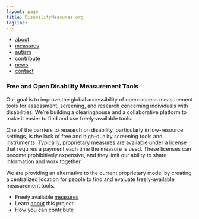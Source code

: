 ```yaml
---
layout: page
title: DisabilityMeasures.org
tagline: 
---
```


<div class="navbar">
  <div class="navbar-inner">
      <ul class="nav">
          <li><a href="http://disabilitymeasures.org/about">about</a></li>
          <li><a href="http://disabilitymeasures.org/measures">measures</a></li>
          <li><a href="http://disabilitymeasures.org/autismtools">autism</a></li>
          <li><a href="http://disabilitymeasures.org/contribute">contribute</a></li>
          <li><a href="http://disabilitymeasures.org/news">news</a></li>
          <li><a href="http://disabilitymeasures.org/contact">contact</a></li>
      </ul>
  </div>
</div>

### Free and Open Disability Measurement Tools

Our goal is to improve the global accessibility of open-access measurement tools for assessment, screening, and research concerning individuals with disabilities. We’re building a clearinghouse and a collaborative platform to make it easier to find and use freely-available tools.

One of the barriers to research on disability, particularly in low-resource settings, is the lack of free and high-quality screening tools and instruments.  Typically, [proprietary measures](http://disabilitymeasures.org/pages/donotqualify.html) are available under a license that requires a payment each time the measure is used. These licenses can become prohibitively expensive, and they limit our ability to share information and work together.

We are providing an alternative to the current proprietary model by creating a centralized location for people to find and evaluate freely-available measurement tools.

*  Freely available [measures](http://disabilitymeasures.org/measures)
*  Learn [about](http://disabilitymeasures.org/about) this project
*  How you can [contribute](http://disabilitymeasures.org/contribute)

